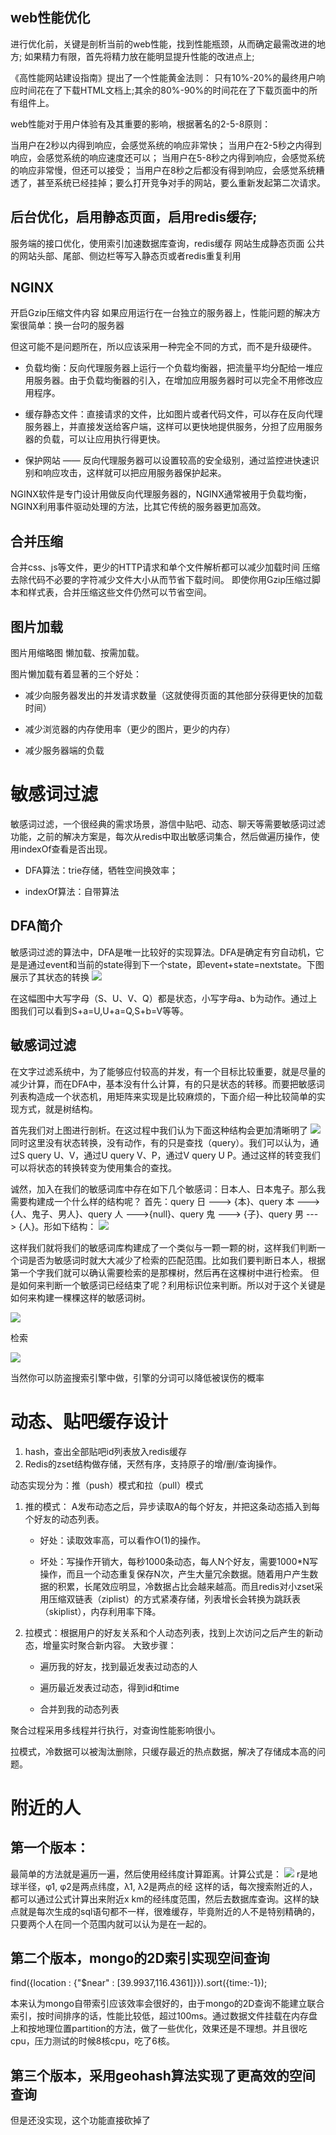 ## web性能优化
进行优化前，关键是剖析当前的web性能，找到性能瓶颈，从而确定最需改进的地方;
如果精力有限，首先将精力放在能明显提升性能的改进点上;

《高性能网站建设指南》提出了一个性能黄金法则：
只有10%-20%的最终用户响应时间花在了下载HTML文档上;其余的80%-90%的时间花在了下载页面中的所有组件上。

web性能对于用户体验有及其重要的影响，根据著名的2-5-8原则：

当用户在2秒以内得到响应，会感觉系统的响应非常快；
当用户在2-5秒之内得到响应，会感觉系统的响应速度还可以；
当用户在5-8秒之内得到响应，会感觉系统的响应非常慢，但还可以接受；
当用户在8秒之后都没有得到响应，会感觉系统糟透了，甚至系统已经挂掉；要么打开竞争对手的网站，要么重新发起第二次请求。

## 后台优化，启用静态页面，启用redis缓存;
服务端的接口优化，使用索引加速数据库查询，redis缓存
网站生成静态页面
公共的网站头部、尾部、侧边栏等写入静态页或者redis重复利用

## NGINX
开启Gzip压缩文件内容
如果应用运行在一台独立的服务器上，性能问题的解决方案很简单：换一台叼的服务器

但这可能不是问题所在，所以应该采用一种完全不同的方式，而不是升级硬件。

- 负载均衡：反向代理服务器上运行一个负载均衡器，把流量平均分配给一堆应用服务器。由于负载均衡器的引入，在增加应用服务器时可以完全不用修改应用程序。

- 缓存静态文件：直接请求的文件，比如图片或者代码文件，可以存在反向代理服务器上，并直接发送给客户端，这样可以更快地提供服务，分担了应用服务器的负载，可以让应用执行得更快。

- 保护网站 —— 反向代理服务器可以设置较高的安全级别，通过监控进快速识别和响应攻击，这样就可以把应用服务器保护起来。

NGINX软件是专门设计用做反向代理服务器的，NGINX通常被用于负载均衡，NGINX利用事件驱动处理的方法，比其它传统的服务器更加高效。

## 合并压缩
合并css、js等文件，更少的HTTP请求和单个文件解析都可以减少加载时间
压缩去除代码不必要的字符减少文件大小从而节省下载时间。
即使你用Gzip压缩过脚本和样式表，合并压缩这些文件仍然可以节省空间。


## 图片加载
图片用缩略图
懒加载、按需加载。

图片懒加载有着显著的三个好处：

- 减少向服务器发出的并发请求数量（这就使得页面的其他部分获得更快的加载时间）

- 减少浏览器的内存使用率（更少的图片，更少的内存）

- 减少服务器端的负载



# 敏感词过滤
敏感词过滤，一个很经典的需求场景，游信中贴吧、动态、聊天等需要敏感词过滤功能，之前的解决方案是，每次从redis中取出敏感词集合，然后做遍历操作，使用indexOf查看是否出现。

- DFA算法：trie存储，牺牲空间换效率；

- indexOf算法：自带算法

## DFA简介
敏感词过滤的算法中，DFA是唯一比较好的实现算法。DFA是确定有穷自动机，它是是通过event和当前的state得到下一个state，即event+state=nextstate。下图展示了其状态的转换
![](http://img.blog.csdn.net/20140525154027187?watermark/2/text/aHR0cDovL2Jsb2cuY3Nkbi5uZXQvY2hlbnNzeQ==/font/5a6L5L2T/fontsize/400/fill/I0JBQkFCMA==/dissolve/70/gravity/SouthEast)

在这幅图中大写字母（S、U、V、Q）都是状态，小写字母a、b为动作。通过上图我们可以看到S+a=U,U+a=Q,S+b=V等等。

## 敏感词过滤

在文字过滤系统中，为了能够应付较高的并发，有一个目标比较重要，就是尽量的减少计算，而在DFA中，基本没有什么计算，有的只是状态的转移。而要把敏感词列表构造成一个状态机，用矩阵来实现是比较麻烦的，下面介绍一种比较简单的实现方式，就是树结构。 

首先我们对上图进行剖析。在这过程中我们认为下面这种结构会更加清晰明了
![](http://img.blog.csdn.net/20140525154009593?watermark/2/text/aHR0cDovL2Jsb2cuY3Nkbi5uZXQvY2hlbnNzeQ==/font/5a6L5L2T/fontsize/400/fill/I0JBQkFCMA==/dissolve/70/gravity/SouthEast)
  同时这里没有状态转换，没有动作，有的只是查找（query）。我们可以认为，通过S query U、V，通过U query V、P，通过V query U P。通过这样的转变我们可以将状态的转换转变为使用集合的查找。

诚然，加入在我们的敏感词库中存在如下几个敏感词：日本人、日本鬼子。那么我需要构建成一个什么样的结构呢？
首先：query 日 ---> {本}、query 本 --->{人、鬼子、男人}、query 人 --->{null}、query 鬼 ---> {子}、query 男 ---> {人}。形如下结构：
![](http://i.imgur.com/jLIBe7n.png)

 这样我们就将我们的敏感词库构建成了一个类似与一颗一颗的树，这样我们判断一个词是否为敏感词时就大大减少了检索的匹配范围。比如我们要判断日本人，根据第一个字我们就可以确认需要检索的是那棵树，然后再在这棵树中进行检索。
 但是如何来判断一个敏感词已经结束了呢？利用标识位来判断。所以对于这个关键是如何来构建一棵棵这样的敏感词树。

![](http://i.imgur.com/yauyy0z.png)

检索

![](http://i.imgur.com/rRB8K7h.png)

当然你可以防盗搜索引擎中做，引擎的分词可以降低被误伤的概率

# 动态、贴吧缓存设计
1. hash，查出全部贴吧id列表放入redis缓存
2. Redis的zset结构做存储，天然有序，支持原子的增/删/查询操作。

动态实现分为：推（push）模式和拉（pull）模式

1. 推的模式： 
A发布动态之后，异步读取A的每个好友，并把这条动态插入到每个好友的动态列表。

	- 好处：读取效率高，可以看作O(1)的操作。
 
	- 坏处：写操作开销大，每秒1000条动态，每人N个好友，需要1000*N写操作，而且一个动态重复保存N次，产生大量冗余数据。随着用户产生数据的积累，长尾效应明显，冷数据占比会越来越高。而且redis对小zset采用压缩双链表（ziplist）的方式紧凑存储，列表增长会转换为跳跃表（skiplist），内存利用率下降。


2. 拉模式：根据用户的好友关系和个人动态列表，找到上次访问之后产生的新动态，增量实时聚合新内容。
 大致步骤：

	- 遍历我的好友，找到最近发表过动态的人

	- 遍历最近发表过动态，得到id和time

	- 合并到我的动态列表

聚合过程采用多线程并行执行，对查询性能影响很小。

拉模式，冷数据可以被淘汰删除，只缓存最近的热点数据，解决了存储成本高的问题。

# 附近的人
## 第一个版本：
最简单的方法就是遍历一遍，然后使用经纬度计算距离。计算公式是：
![](http://i.imgur.com/4TNCKC4.png)
r是地球半径，φ1, φ2是两点纬度，λ1, λ2是两点的经
这样的话，每次搜索附近的人，都可以通过公式计算出来附近x km的经纬度范围，然后去数据库查询。这样的缺点就是每次生成的sql语句都不一样，很难缓存，毕竟附近的人不是特别精确的，只要两个人在同一个范围内就可以认为是在一起的。

## 第二个版本，mongo的2D索引实现空间查询
find({location : {"$near" : [39.9937,116.4361]}}).sort({time:-1});

本来认为mongo自带索引应该效率会很好的，由于mongo的2D查询不能建立联合索引，按时间排序的话，性能比较低，超过100ms。通过数据文件挂载在内存盘上和按地理位置partition的方法，做了一些优化，效果还是不理想。并且很吃cpu，压力测试的时候8核cpu，吃了6核。

## 第三个版本，采用geohash算法实现了更高效的空间查询
但是还没实现，这个功能直接砍掉了

